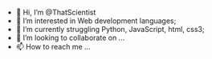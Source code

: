 - 👋 Hi, I’m @ThatScientist
- 👀 I’m interested in Web development languages;
- 🌱 I’m currently struggling Python, JavaScript, html, css3;
- 💞️ I’m looking to collaborate on ...
- 📫 How to reach me ...

<!---
ThatScientist/ThatScientist is a ✨ special ✨ repository because its `README.md` (this file) appears on your GitHub profile.
You can click the Preview link to take a look at your changes.
--->

